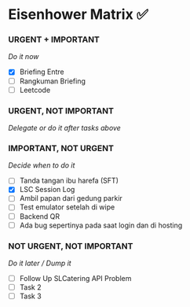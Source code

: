 
# Eisenhower Matrix ✅

### URGENT + IMPORTANT
*Do it now*
- [x] Briefing Entre
- [ ] Rangkuman Briefing 
- [ ] Leetcode

### URGENT, NOT IMPORTANT
*Delegate or do it after tasks above*

### IMPORTANT, NOT URGENT
*Decide when to do it*
- [ ] Tanda tangan ibu harefa (SFT)
- [x] LSC Session Log 
- [ ] Ambil papan dari gedung parkir
- [ ] Test emulator setelah di wipe
- [ ] Backend QR
- [ ] Ada bug sepertinya pada saat login dan di hosting

### NOT URGENT, NOT IMPORTANT
*Do it later / Dump it*
- [ ] Follow Up SLCatering API Problem
- [ ] Task 2
- [ ] Task 3
